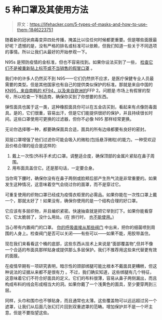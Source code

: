 # 5 种口罩及其使用方法

> 原文：<https://lifehacker.com/5-types-of-masks-and-how-to-use-them-1846223751>

随着新的冠状病毒变异四处传播，掩盖比以往任何时候都更重要。但是哪些面膜最好呢？遗憾的是，没有严格的排名或标准可以依赖，但我们知道一些关于不同选项的事情。所以让我们从最好的开始参观一下。

N95s 是预防疫情的金标准，但也不容易找到。如果你设法买到了一些， [检查它们不是被重新贴上标签或不当销售的假冒口罩](https://lifehacker.com/how-to-spot-a-counterfeit-n95-mask-1845531063) 。

我们中的许多人仍然买不到 N95——它们仍然供不应求，是医疗保健专业人员最需要的类型。但是其他国家也有自己的提供类似保护的标准。那就是来自中国的 [KN95，来自南韩的 KF94，以及来自欧洲的](https://lifehacker.com/how-to-buy-a-high-quality-mask-1846153740)FFP 2。问题是:市场上有假冒的型号，所以检查一下制造商，确保你买到了你想要的东西。

弹性面具也属于这一类，这种橡胶面具你可以在五金店买到，看起来有点像防毒面具。是的，它们很重，容易出汗，但是它们能提供很好的保护，并且持续很长时间。这些口罩使用可更换的过滤器，但你不必像 N95 那样经常更换。

无论你选择哪一种，都要确保面具合适，面具的所有边缘都要有良好的密封。

双层口罩增强了他们过滤你可能会吸入的微粒(包括悬浮微粒)的能力。一种受欢迎且价格合理的组合是这样的:

1.  戴上一次性(外科手术式)口罩。调整适合度，确保顶部的金属片紧贴在鼻子周围。
2.  用布面具盖住它。还是那句话，一定要合身。

当你弯下腰时，确保你没有在鼻子两侧或脸颊后部产生热气流是非常重要的。如果发生这种情况，这意味着空气会绕过你的面罩，而不是穿过它。

可重复使用的织物口罩已经成为疫情衣柜里的必需品。如果你能在一次性口罩上戴一个，那就太好了！如果没有，确保你使用的是一个结构合理的好口罩。

它应该有多层织物，并且编织紧密。快速抽查就是把它举到灯下。如果你能看穿它，它太脆弱了，没什么用处。(在 旅行时， [也不能使用。)](https://vitals.lifehacker.com/masks-are-now-mandatory-on-public-transit-1846174383)

当心带有内置阀门的口罩。 [你的呼吸直接从那些阀门](https://vitals.lifehacker.com/masks-are-now-mandatory-on-public-transit-1846174383) 中出来，把你的细菌喷到周围的人身上。检查阀门是否可以关闭——有些可以——如果不能，用胶带盖住。

现在我们来看看这个桶的底部，这些东西从技术上来说是“面部覆盖物”,但并不像一个合适的布面具那样贴身或提供那么多层保护。我们不推荐用这些来代替更有效的面膜。

在疫情早期有一项研究表明，暗示性的颈部绑腿可能比根本不戴面具更糟糕，但这种说法的证据从来都不是很有力 。不过，我们确实知道，这些绑腿有几个特征，这意味着它们不符合好面具的定义。它们的布料很薄，容易从鼻子两侧漏出，而且构成布料的线会形成相当大的洞。如果你戴了一个浅黄色的面具，至少要穿两到三层。

同样，头巾和围巾也不够贴身，而且通常也太薄。这些覆盖物可以远远超过另一个遮罩，让我们从后面几张幻灯片回到双重遮罩的范畴。增加保护并不是一个坏主意。但是不要指望这些。